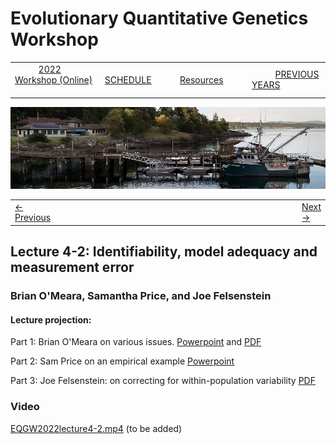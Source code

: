 
# Evolutionary Quantitative Genetics Workshop #

|        |        |        |    |
|--------|---------------------------------------------|--------------------|------------------------------------------|
| &nbsp;&nbsp;&nbsp;&nbsp;&nbsp;&nbsp;&nbsp;&nbsp;&nbsp; [2022 Workshop (Online)](/index.html) &nbsp;&nbsp;&nbsp;&nbsp;&nbsp;&nbsp;&nbsp;&nbsp;&nbsp; | &nbsp;&nbsp;&nbsp;&nbsp;&nbsp;&nbsp;&nbsp;&nbsp;&nbsp;&nbsp;&nbsp;&nbsp; [SCHEDULE](schedule.html) &nbsp;&nbsp;&nbsp;&nbsp;&nbsp;&nbsp;&nbsp;&nbsp;&nbsp; | &nbsp;&nbsp;&nbsp;&nbsp;&nbsp;&nbsp;&nbsp;&nbsp;&nbsp;&nbsp;&nbsp;&nbsp; [Resources](resources.html) &nbsp;&nbsp;&nbsp;&nbsp;&nbsp;&nbsp;&nbsp;&nbsp;&nbsp; | &nbsp;&nbsp;&nbsp;&nbsp;&nbsp;&nbsp;&nbsp;&nbsp;&nbsp; [PREVIOUS YEARS](previous.html) &nbsp;&nbsp;&nbsp;&nbsp;&nbsp;&nbsp; |


<div align="left">
<img src="/media/FHLimage2018b.jpg" alt="FHL waterfront in 2018">
</div>


<table><tr><td><a href="lecture4-1.html">&larr; Previous</a></td><td width="772">&nbsp;</td><td> <a href="exercise4-2.html">Next &rarr;</a></td></tr></table>


## Lecture 4-2:  Identifiability, model adequacy and measurement error ##

### Brian O'Meara, Samantha Price, and Joe Felsenstein ###
  
#### Lecture projection: ####

Part 1: Brian O'Meara on various issues. [Powerpoint](https://drive.google.com/file/d/1LbfDdpJoJppa3GYPLMDv9vjvJaCqvmRO/view?usp=sharing) and [PDF](https://drive.google.com/file/d/1nNrs-_1gUlu-XxbUXPAJxRYezVc0c-oV/view?usp=sharing) 

Part 2: Sam Price on an empirical example [Powerpoint](https://docs.google.com/presentation/d/1DNJTkW2hEB5SSyh6I_QG3MaEx9P7RD1-/edit?usp=sharing&ouid=105527304317606042497&rtpof=true&sd=true)

Part 3: Joe Felsenstein: on correcting for within-population variability [PDF](https://drive.google.com/file/d/1fKwKYWwgT1Af6qbhvgqQDomaypEJ-GT3/view?usp=sharing)

### Video ###

[EQGW2022lecture4-2.mp4]() (to be added)
